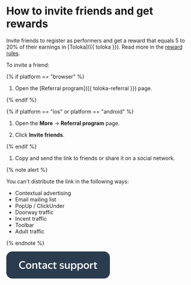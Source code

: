 # How to invite friends and get rewards

Invite friends to register as performers and get a reward that equals 5 to 20% of their earnings in [Toloka]({{ toloka }}). Read more in the [reward rules](referal-rules.md).

To invite a friend:

{% if platform == "browser" %}

1. Open the [Referral program]({{ toloka-referral }}) page.

{% endif %}

{% if platform == "ios" or platform == "android" %}

1. Open the **More** → **Referral program** page.

1. Click **Invite friends**.

{% endif %}

1. Copy and send the link to friends or share it on a social network.

{% note alert %}

You can't distribute the link in the following ways:
- Contextual advertising
- Email mailing list
- PopUp / ClickUnder
- Doorway traffic
- Incent traffic
- Toolbar
- Adult traffic

{% endnote %}

[![](../_assets/buttons/contact-support.svg)](troubleshooting/troubleshooting.md#not_working_properly)
